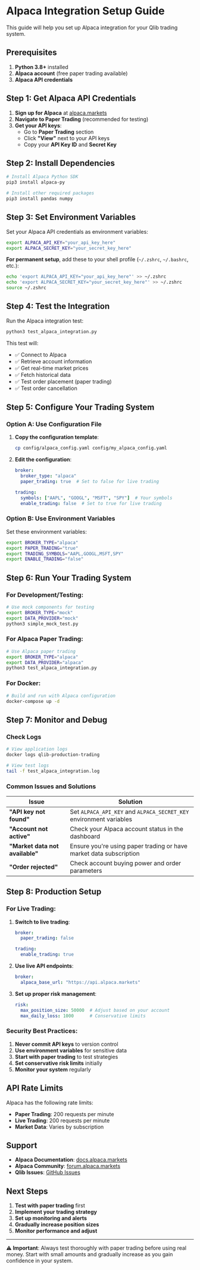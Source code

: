 # Alpaca Integration Setup Guide

This guide will help you set up Alpaca integration for your Qlib trading system.

## Prerequisites

1. **Python 3.8+** installed
2. **Alpaca account** (free paper trading available)
3. **Alpaca API credentials**

## Step 1: Get Alpaca API Credentials

1. **Sign up for Alpaca** at [alpaca.markets](https://alpaca.markets)
2. **Navigate to Paper Trading** (recommended for testing)
3. **Get your API keys**:
   - Go to **Paper Trading** section
   - Click **"View"** next to your API keys
   - Copy your **API Key ID** and **Secret Key**

## Step 2: Install Dependencies

```bash
# Install Alpaca Python SDK
pip3 install alpaca-py

# Install other required packages
pip3 install pandas numpy
```

## Step 3: Set Environment Variables

Set your Alpaca API credentials as environment variables:

```bash
export ALPACA_API_KEY="your_api_key_here"
export ALPACA_SECRET_KEY="your_secret_key_here"
```

**For permanent setup**, add these to your shell profile (`~/.zshrc`, `~/.bashrc`, etc.):

```bash
echo 'export ALPACA_API_KEY="your_api_key_here"' >> ~/.zshrc
echo 'export ALPACA_SECRET_KEY="your_secret_key_here"' >> ~/.zshrc
source ~/.zshrc
```

## Step 4: Test the Integration

Run the Alpaca integration test:

```bash
python3 test_alpaca_integration.py
```

This test will:
- ✅ Connect to Alpaca
- ✅ Retrieve account information
- ✅ Get real-time market prices
- ✅ Fetch historical data
- ✅ Test order placement (paper trading)
- ✅ Test order cancellation

## Step 5: Configure Your Trading System

### Option A: Use Configuration File

1. **Copy the configuration template**:
   ```bash
   cp config/alpaca_config.yaml config/my_alpaca_config.yaml
   ```

2. **Edit the configuration**:
   ```yaml
   broker:
     broker_type: "alpaca"
     paper_trading: true  # Set to false for live trading
   
   trading:
     symbols: ["AAPL", "GOOGL", "MSFT", "SPY"]  # Your symbols
     enable_trading: false  # Set to true for live trading
   ```

### Option B: Use Environment Variables

Set these environment variables:

```bash
export BROKER_TYPE="alpaca"
export PAPER_TRADING="true"
export TRADING_SYMBOLS="AAPL,GOOGL,MSFT,SPY"
export ENABLE_TRADING="false"
```

## Step 6: Run Your Trading System

### For Development/Testing:

```bash
# Use mock components for testing
export BROKER_TYPE="mock"
export DATA_PROVIDER="mock"
python3 simple_mock_test.py
```

### For Alpaca Paper Trading:

```bash
# Use Alpaca paper trading
export BROKER_TYPE="alpaca"
export DATA_PROVIDER="alpaca"
python3 test_alpaca_integration.py
```

### For Docker:

```bash
# Build and run with Alpaca configuration
docker-compose up -d
```

## Step 7: Monitor and Debug

### Check Logs

```bash
# View application logs
docker logs qlib-production-trading

# View test logs
tail -f test_alpaca_integration.log
```

### Common Issues and Solutions

| Issue | Solution |
|-------|----------|
| **"API key not found"** | Set `ALPACA_API_KEY` and `ALPACA_SECRET_KEY` environment variables |
| **"Account not active"** | Check your Alpaca account status in the dashboard |
| **"Market data not available"** | Ensure you're using paper trading or have market data subscription |
| **"Order rejected"** | Check account buying power and order parameters |

## Step 8: Production Setup

### For Live Trading:

1. **Switch to live trading**:
   ```yaml
   broker:
     paper_trading: false
   
   trading:
     enable_trading: true
   ```

2. **Use live API endpoints**:
   ```yaml
   broker:
     alpaca_base_url: "https://api.alpaca.markets"
   ```

3. **Set up proper risk management**:
   ```yaml
   risk:
     max_position_size: 50000  # Adjust based on your account
     max_daily_loss: 1000      # Conservative limits
   ```

### Security Best Practices:

1. **Never commit API keys** to version control
2. **Use environment variables** for sensitive data
3. **Start with paper trading** to test strategies
4. **Set conservative risk limits** initially
5. **Monitor your system** regularly

## API Rate Limits

Alpaca has the following rate limits:
- **Paper Trading**: 200 requests per minute
- **Live Trading**: 200 requests per minute
- **Market Data**: Varies by subscription

## Support

- **Alpaca Documentation**: [docs.alpaca.markets](https://docs.alpaca.markets)
- **Alpaca Community**: [forum.alpaca.markets](https://forum.alpaca.markets)
- **Qlib Issues**: [GitHub Issues](https://github.com/microsoft/qlib/issues)

## Next Steps

1. **Test with paper trading** first
2. **Implement your trading strategy**
3. **Set up monitoring and alerts**
4. **Gradually increase position sizes**
5. **Monitor performance and adjust**

---

**⚠️ Important**: Always test thoroughly with paper trading before using real money. Start with small amounts and gradually increase as you gain confidence in your system. 